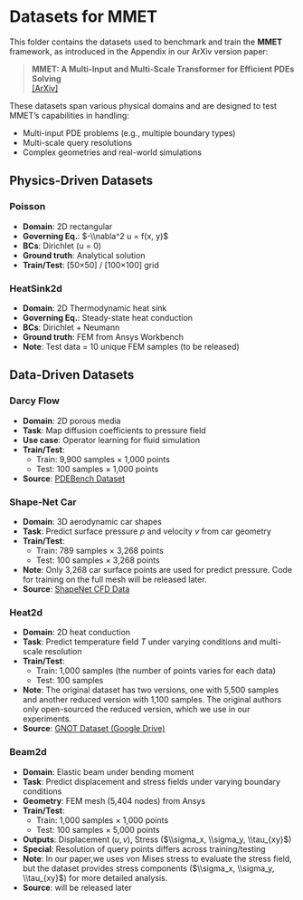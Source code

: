 # Datasets for MMET

This folder contains the datasets used to benchmark and train the **MMET** framework, as introduced in the Appendix in
our ArXiv version paper:

> **MMET: A Multi-Input and Multi-Scale Transformer for Efficient PDEs Solving**  
> [[ArXiv]](https://github.com/YichenLuo-0/MMET)

These datasets span various physical domains and are designed to test MMET’s capabilities in handling:

- Multi-input PDE problems (e.g., multiple boundary types)
- Multi-scale query resolutions
- Complex geometries and real-world simulations

## Physics-Driven Datasets

### Poisson

- **Domain**: 2D rectangular
- **Governing Eq.**: $-\\nabla^2 u = f(x, y)$
- **BCs**: Dirichlet (u = 0)
- **Ground truth**: Analytical solution
- **Train/Test**: [50×50] / [100×100] grid

### HeatSink2d

- **Domain**: 2D Thermodynamic heat sink
- **Governing Eq.**: Steady-state heat conduction
- **BCs**: Dirichlet + Neumann
- **Ground truth**: FEM from Ansys Workbench
- **Note**: Test data = 10 unique FEM samples (to be released)

## Data-Driven Datasets

### Darcy Flow

- **Domain**: 2D porous media
- **Task**: Map diffusion coefficients to pressure field
- **Use case**: Operator learning for fluid simulation
- **Train/Test**:
    - Train: 9,900 samples × 1,000 points
    - Test: 100 samples × 1,000 points
- **Source**: [PDEBench Dataset](https://github.com/pdebench/PDEBench)

### Shape-Net Car

- **Domain**: 3D aerodynamic car shapes
- **Task**: Predict surface pressure $p$ and velocity $v$ from car geometry
- **Train/Test**:
    - Train: 789 samples × 3,268 points
    - Test: 100 samples × 3,268 points
- **Note**: Only 3,268 car surface points are used for predict pressure. Code for training on the full mesh will be
  released later.
- **Source**: [ShapeNet CFD Data](http://www.nobuyuki-umetani.com/publication/mlcfd_data.zip)

### Heat2d

- **Domain**: 2D heat conduction
- **Task**: Predict temperature field $T$ under varying conditions and multi-scale resolution
- **Train/Test**:
    - Train: 1,000 samples (the number of points varies for each data)
    - Test: 100 samples
- **Note**: The original dataset has two versions, one with 5,500 samples and another reduced version with 1,100
  samples. The original authors only open-sourced the reduced version, which we use in our experiments.
- **Source**: [GNOT Dataset (Google Drive)](https://drive.google.com/drive/folders/1kicZyL1t4z6a7B-6DJEOxIrX877gjBC0)

### Beam2d

- **Domain**: Elastic beam under bending moment
- **Task**: Predict displacement and stress fields under varying boundary conditions
- **Geometry**: FEM mesh (5,404 nodes) from Ansys
- **Train/Test**:
    - Train: 1,000 samples × 1,000 points
    - Test: 100 samples × 5,000 points
- **Outputs**: Displacement ($u, v$), Stress ($\\sigma_x, \\sigma_y, \\tau_{xy}$)
- **Special**: Resolution of query points differs across training/testing
- **Note**: In our paper,we uses von Mises stress to evaluate the stress field, but the dataset provides stress
  components ($\\sigma_x, \\sigma_y, \\tau_{xy}$) for more detailed analysis.
- **Source**: will be released later